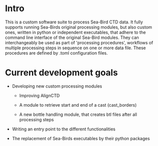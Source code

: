 # Intro

This is a custom software suite to process Sea-Bird CTD data. It fully supports running Sea-Birds original processing modules, but also custom ones, written in python or independent executables, that adhere to the command line interface of the original Sea-Bird modules. They can interchangeably be used as part of 'processing procedures', workflows of multiple processing steps in sequence on one or more data file. These procedures are defined by .toml configuration files.

# Current development goals

- Developing new custom processing modules

  - Improving AlignCTD

  - A module to retrieve start and end of a cast (cast_borders)

  - A new bottle handling module, that creates btl files after all processing steps

- Writing an entry point to the different functionalities

- The replacement of Sea-Birds executables by their python packages
